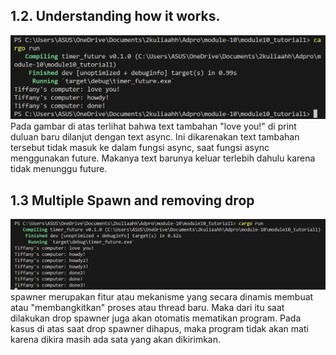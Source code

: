 ## 1.2. Understanding how it works.
![alt text](image.png)
<br>
Pada gambar di atas terlihat bahwa text tambahan "love you!" di print duluan baru dilanjut dengan text async. Ini dikarenakan text tambahan tersebut tidak masuk ke dalam fungsi async, saat fungsi async menggunakan future. Makanya text barunya keluar terlebih dahulu karena tidak menunggu future.

## 1.3 Multiple Spawn and removing drop
![alt text](image-1.png)
<br>
spawner merupakan fitur atau mekanisme yang secara dinamis membuat atau "membangkitkan" proses atau thread baru. Maka dari itu saat dilakukan drop spawner juga akan otomatis mematikan program. Pada kasus di atas saat drop spawner dihapus, maka program tidak akan mati karena dikira masih ada sata yang akan dikirimkan. 